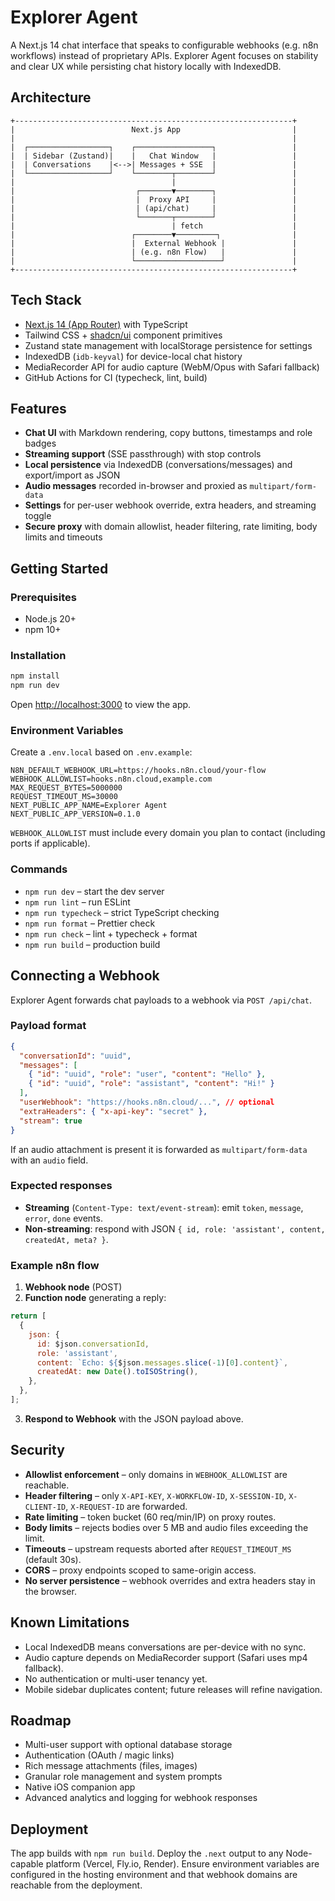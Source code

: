 # Explorer Agent

A Next.js 14 chat interface that speaks to configurable webhooks (e.g. n8n workflows) instead of proprietary APIs. Explorer Agent focuses on stability and clear UX while persisting chat history locally with IndexedDB.

## Architecture

```
+--------------------------------------------------------------+
|                          Next.js App                         |
|                                                              |
|  ┌──────────────────┐    ┌─────────────────┐                 |
|  | Sidebar (Zustand)|    |   Chat Window   |                 |
|  | Conversations    |<-->| Messages + SSE  |                 |
|  └──────────────────┘    └────────┬────────┘                 |
|                                   |                          |
|                           ┌───────▼────────┐                 |
|                           |  Proxy API     |                 |
|                           | (api/chat)     |                 |
|                           └───────┬────────┘                 |
|                                   | fetch                    |
|                          ┌────────▼─────────┐                |
|                          |  External Webhook |               |
|                          | (e.g. n8n Flow)   |               |
|                          └───────────────────┘               |
+--------------------------------------------------------------+
```

## Tech Stack

- [Next.js 14 (App Router)](https://nextjs.org/) with TypeScript
- Tailwind CSS + [shadcn/ui](https://ui.shadcn.com/) component primitives
- Zustand state management with localStorage persistence for settings
- IndexedDB (`idb-keyval`) for device-local chat history
- MediaRecorder API for audio capture (WebM/Opus with Safari fallback)
- GitHub Actions for CI (typecheck, lint, build)

## Features

- **Chat UI** with Markdown rendering, copy buttons, timestamps and role badges
- **Streaming support** (SSE passthrough) with stop controls
- **Local persistence** via IndexedDB (conversations/messages) and export/import as JSON
- **Audio messages** recorded in-browser and proxied as `multipart/form-data`
- **Settings** for per-user webhook override, extra headers, and streaming toggle
- **Secure proxy** with domain allowlist, header filtering, rate limiting, body limits and timeouts

## Getting Started

### Prerequisites

- Node.js 20+
- npm 10+

### Installation

```bash
npm install
npm run dev
```

Open [http://localhost:3000](http://localhost:3000) to view the app.

### Environment Variables

Create a `.env.local` based on `.env.example`:

```
N8N_DEFAULT_WEBHOOK_URL=https://hooks.n8n.cloud/your-flow
WEBHOOK_ALLOWLIST=hooks.n8n.cloud,example.com
MAX_REQUEST_BYTES=5000000
REQUEST_TIMEOUT_MS=30000
NEXT_PUBLIC_APP_NAME=Explorer Agent
NEXT_PUBLIC_APP_VERSION=0.1.0
```

`WEBHOOK_ALLOWLIST` must include every domain you plan to contact (including ports if applicable).

### Commands

- `npm run dev` – start the dev server
- `npm run lint` – run ESLint
- `npm run typecheck` – strict TypeScript checking
- `npm run format` – Prettier check
- `npm run check` – lint + typecheck + format
- `npm run build` – production build

## Connecting a Webhook

Explorer Agent forwards chat payloads to a webhook via `POST /api/chat`.

### Payload format

```json
{
  "conversationId": "uuid",
  "messages": [
    { "id": "uuid", "role": "user", "content": "Hello" },
    { "id": "uuid", "role": "assistant", "content": "Hi!" }
  ],
  "userWebhook": "https://hooks.n8n.cloud/...", // optional
  "extraHeaders": { "x-api-key": "secret" },
  "stream": true
}
```

If an audio attachment is present it is forwarded as `multipart/form-data` with an `audio` field.

### Expected responses

- **Streaming** (`Content-Type: text/event-stream`): emit `token`, `message`, `error`, `done` events.
- **Non-streaming**: respond with JSON `{ id, role: 'assistant', content, createdAt, meta? }`.

### Example n8n flow

1. **Webhook node** (POST)
2. **Function node** generating a reply:

```js
return [
  {
    json: {
      id: $json.conversationId,
      role: 'assistant',
      content: `Echo: ${$json.messages.slice(-1)[0].content}`,
      createdAt: new Date().toISOString(),
    },
  },
];
```

3. **Respond to Webhook** with the JSON payload above.

## Security

- **Allowlist enforcement** – only domains in `WEBHOOK_ALLOWLIST` are reachable.
- **Header filtering** – only `X-API-KEY`, `X-WORKFLOW-ID`, `X-SESSION-ID`, `X-CLIENT-ID`, `X-REQUEST-ID` are forwarded.
- **Rate limiting** – token bucket (60 req/min/IP) on proxy routes.
- **Body limits** – rejects bodies over 5 MB and audio files exceeding the limit.
- **Timeouts** – upstream requests aborted after `REQUEST_TIMEOUT_MS` (default 30s).
- **CORS** – proxy endpoints scoped to same-origin access.
- **No server persistence** – webhook overrides and extra headers stay in the browser.

## Known Limitations

- Local IndexedDB means conversations are per-device with no sync.
- Audio capture depends on MediaRecorder support (Safari uses mp4 fallback).
- No authentication or multi-user tenancy yet.
- Mobile sidebar duplicates content; future releases will refine navigation.

## Roadmap

- Multi-user support with optional database storage
- Authentication (OAuth / magic links)
- Rich message attachments (files, images)
- Granular role management and system prompts
- Native iOS companion app
- Advanced analytics and logging for webhook responses

## Deployment

The app builds with `npm run build`. Deploy the `.next` output to any Node-capable platform (Vercel, Fly.io, Render). Ensure environment variables are configured in the hosting environment and that webhook domains are reachable from the deployment.
